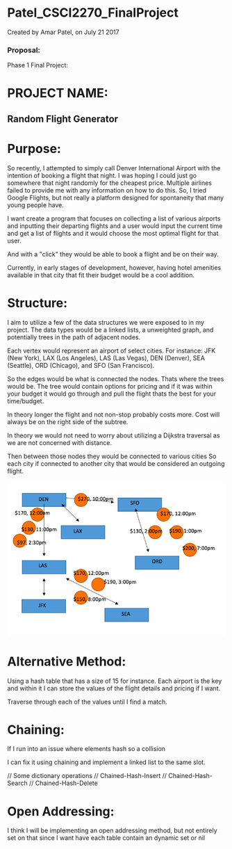 # Patel_CSCI2270_FinalProject
Created by Amar Patel, on July 21 2017

### Proposal:
Phase 1 Final Project:


# PROJECT NAME: 
## Random Flight Generator

# Purpose: 
So recently, I attempted to simply call Denver International Airport
with the intention of booking a flight that night. I was hoping I could just go
somewhere that night randomly for the cheapest price. Multiple airlines failed
to provide me with any information on how to do this. So, I tried Google Flights,
but not really a platform designed for spontaneity that many young people have.

I want create a program that focuses on collecting a list of various airports and
inputting their departing flights and a user would input the current time and get a
list of flights and it would choose the most optimal flight for that user.

And with a "click" they would be able to book a flight and be on their way.

Currently, in early stages of development, however, having hotel amenities available
in that city that fit their budget would be a cool addition.

# Structure:

I aim to utilize a few of the data structures we were exposed to in my project.
The data types would be a linked lists, a unweighted graph, and potentially trees in the path
of adjacent nodes.

Each vertex would represent an airport of select cities.
For instance: JFK (New York), LAX (Los Angeles), LAS (Las Vegas), DEN (Denver),
SEA (Seattle), ORD (Chicago), and SFO (San Francisco).

So the edges would be what is connected the nodes. Thats where the trees would be.
The tree would contain options for pricing and if it was within your budget it would go through and pull
the flight thats the best for your time/budget.

In theory longer the flight and not non-stop probably costs more.
Cost will always be on the right side of the subtree.

In theory we would not need to worry about utilizing a Dijkstra traversal as we are not concerned
with distance.

Then between those nodes they would be connected to various cities
So each city if connected to another city that would be considered an outgoing flight.

![Alt text]( https://github.com/WhereIsAmar/Patel_CSCI2270_FinalProject/blob/master/Proposal_Picture.png "Proposal Idea")

# Alternative Method:

Using a hash table that has a size of 15 for instance. Each airport is the key and
within it I can store the values of the flight details and pricing if I want.

Traverse through each of the values until I find a match.

# Chaining:

If I run into an issue where elements hash so a collision

I can fix it using chaining and implement a linked list to the same slot.

// Some dictionary operations
// Chained-Hash-Insert
// Chained-Hash-Search
// Chained-Hash-Delete

# Open Addressing:
I think I will be implementing an open addressing method, but not entirely set on that
since I want have each table  contain an dynamic set or nil
